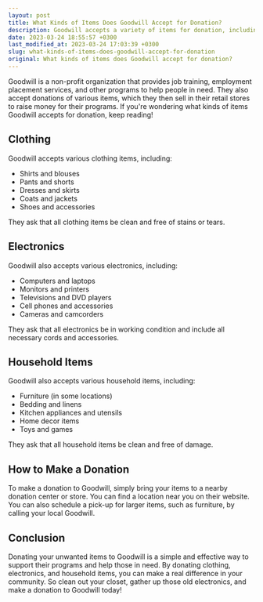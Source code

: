 ```yaml
---
layout: post
title: What Kinds of Items Does Goodwill Accept for Donation?
description: Goodwill accepts a variety of items for donation, including clothing, electronics, and household items. Learn more about what you can donate to Goodwill and how to make a donation today.
date: 2023-03-24 18:55:57 +0300
last_modified_at: 2023-03-24 17:03:39 +0300
slug: what-kinds-of-items-does-goodwill-accept-for-donation
original: What kinds of items does Goodwill accept for donation?
---
```

Goodwill is a non-profit organization that provides job training, employment placement services, and other programs to help people in need. They also accept donations of various items, which they then sell in their retail stores to raise money for their programs. If you're wondering what kinds of items Goodwill accepts for donation, keep reading!

## Clothing

Goodwill accepts various clothing items, including:

* Shirts and blouses
* Pants and shorts
* Dresses and skirts
* Coats and jackets
* Shoes and accessories

They ask that all clothing items be clean and free of stains or tears.

## Electronics

Goodwill also accepts various electronics, including:

* Computers and laptops
* Monitors and printers
* Televisions and DVD players
* Cell phones and accessories
* Cameras and camcorders

They ask that all electronics be in working condition and include all necessary cords and accessories.

## Household Items

Goodwill also accepts various household items, including:

* Furniture (in some locations)
* Bedding and linens
* Kitchen appliances and utensils
* Home decor items
* Toys and games

They ask that all household items be clean and free of damage.

## How to Make a Donation

To make a donation to Goodwill, simply bring your items to a nearby donation center or store. You can find a location near you on their website. You can also schedule a pick-up for larger items, such as furniture, by calling your local Goodwill.

## Conclusion

Donating your unwanted items to Goodwill is a simple and effective way to support their programs and help those in need. By donating clothing, electronics, and household items, you can make a real difference in your community. So clean out your closet, gather up those old electronics, and make a donation to Goodwill today!